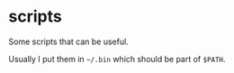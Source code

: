 # scripts

Some scripts that can be useful.

Usually I put them in `~/.bin` which should be part of `$PATH`.
